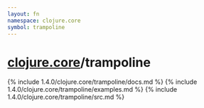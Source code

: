 ```yaml
---
layout: fn
namespace: clojure.core
symbol: trampoline
---
```


# [clojure.core](../)/trampoline

{% include 1.4.0/clojure.core/trampoline/docs.md %}
{% include 1.4.0/clojure.core/trampoline/examples.md %}
{% include 1.4.0/clojure.core/trampoline/src.md %}

